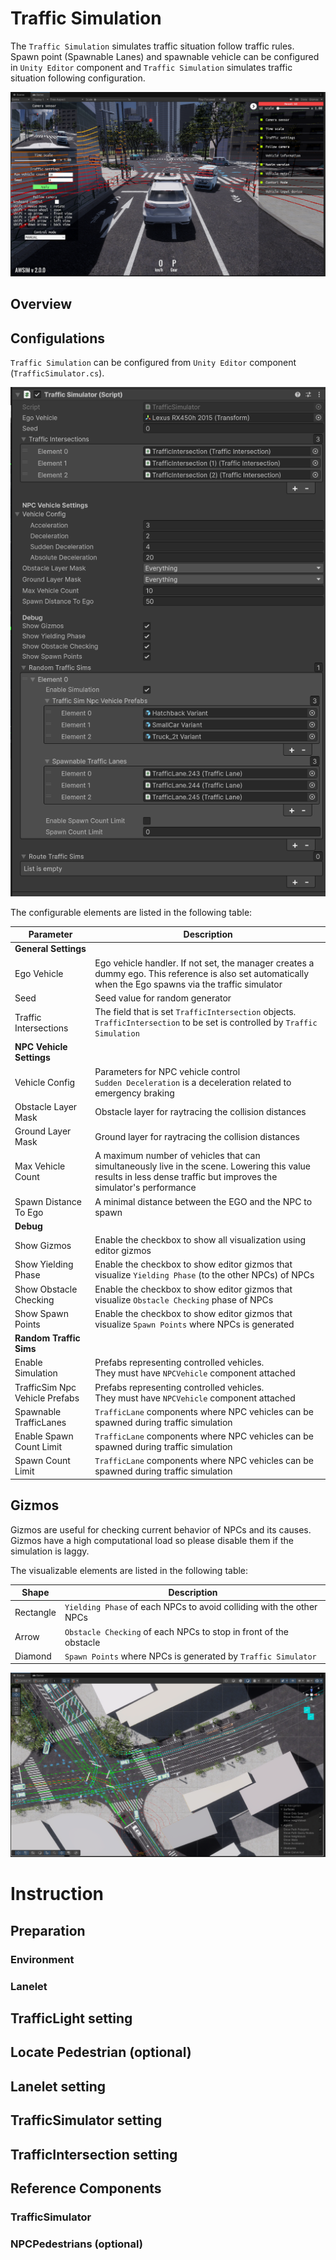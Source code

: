 # Traffic Simulation
The `Traffic Simulation` simulates traffic situation follow traffic rules. <br>
Spawn point (Spawnable Lanes) and spawnable vehicle can be configured in `Unity Editor` component and `Traffic Simulation` simulates traffic situation following configuration.

![Traffic Simulation](./top.png)

## Overview

## Configulations
`Traffic Simulation` can be configured from `Unity Editor` component (`TrafficSimulator.cs`).

![Configulations](./config.png)

The configurable elements are listed in the following table:

| Parameter | Description |
|---|---|
| **General Settings** | |
| Ego Vehicle | Ego vehicle handler. If not set, the manager creates a dummy ego. This reference is also set automatically when the Ego spawns via the traffic simulator |
| Seed | Seed value for random generator |
| Traffic Intersections | The field that is set `TrafficIntersection` objects. `TrafficIntersection` to be set is controlled by `Traffic Simulation` |
| **NPC Vehicle Settings** | |
| Vehicle Config | Parameters for NPC vehicle control<br/>`Sudden Deceleration` is a deceleration related to emergency braking |
| Obstacle Layer Mask | Obstacle layer for raytracing the collision distances |
| Ground Layer Mask | Ground layer for raytracing the collision distances |
| Max Vehicle Count | A maximum number of vehicles that can simultaneously live in the scene. Lowering this value results in less dense traffic but improves the simulator's performance |
| Spawn Distance To Ego | A minimal distance between the EGO and the NPC to spawn |
| **Debug** | |
| Show Gizmos | Enable the checkbox to show all visualization using editor gizmos |
| Show Yielding Phase | Enable the checkbox to show editor gizmos that visualize `Yielding Phase` (to the other NPCs) of NPCs |
| Show Obstacle Checking | Enable the checkbox to show editor gizmos that visualize `Obstacle Checking` phase of NPCs |
| Show Spawn Points | Enable the checkbox to show editor gizmos that visualize `Spawn Points` where NPCs is generated |
| **Random Traffic Sims** | |
| Enable Simulation | Prefabs representing controlled vehicles.<br/> They must have `NPCVehicle` component attached |
| TrafficSim Npc Vehicle Prefabs| Prefabs representing controlled vehicles.<br/> They must have `NPCVehicle` component attached |
| Spawnable TrafficLanes | `TrafficLane` components where NPC vehicles can be spawned during traffic simulation |
| Enable Spawn Count Limit | `TrafficLane` components where NPC vehicles can be spawned during traffic simulation |
| Spawn Count Limit | `TrafficLane` components where NPC vehicles can be spawned during traffic simulation |

## Gizmos
Gizmos are useful for checking current behavior of NPCs and its causes. <br>
Gizmos have a high computational load so please disable them if the simulation is laggy.

The visualizable elements are listed in the following table:

| Shape | Description |
|---|---|
| Rectangle | `Yielding Phase` of each NPCs to avoid colliding with the other NPCs |
| Arrow | `Obstacle Checking` of each NPCs to stop in front of the obstacle |
| Diamond | `Spawn Points` where NPCs is generated by `Traffic Simulator` |

![Gizmo](./gizmo.png)

# Instruction

## Preparation
### Environment
### Lanelet

## TrafficLight setting

## Locate Pedestrian (optional)

## Lanelet setting

## TrafficSimulator setting

## TrafficIntersection setting

## Reference Components
### TrafficSimulator
### NPCPedestrians (optional)